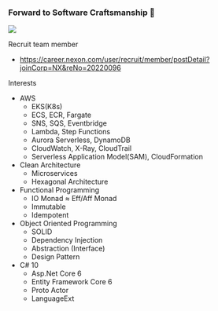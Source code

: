 ### Forward to Software Craftsmanship 👋

![](https://github-readme-stats.vercel.app/api?username=seungyongshim&show_icons=true)

Recruit team member
- https://career.nexon.com/user/recruit/member/postDetail?joinCorp=NX&reNo=20220096

Interests
- AWS
   - EKS(K8s)
   - ECS, ECR, Fargate
   - SNS, SQS, Eventbridge
   - Lambda, Step Functions
   - Aurora Serverless, DynamoDB
   - CloudWatch, X-Ray, CloudTrail
   - Serverless Application Model(SAM), CloudFormation
- Clean Architecture
   - Microservices
   - Hexagonal Architecture
- Functional Programming
   - IO Monad ≈ Eff/Aff Monad
   - Immutable
   - Idempotent
- Object Oriented Programming
   - SOLID
   - Dependency Injection
   - Abstraction (Interface)
   - Design Pattern
- C# 10
   - Asp.Net Core 6
   - Entity Framework Core 6
   - Proto Actor
   - LanguageExt

